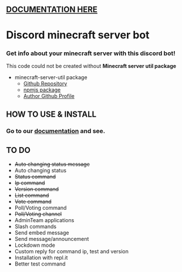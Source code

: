 ## [DOCUMENTATION HERE](https://petyxbron.gitbook.io/minecraft-bot/installation)

# Discord minecraft server bot
### Get info about your minecraft server with this discord bot!

This code could not be created without **Minecraft server util package**
* minecraft-server-util package
  * [Github Repository](https://github.com/PassTheMayo/minecraft-server-util)
  * [npmjs package](https://www.npmjs.com/package/minecraft-server-util)
  * [Author Github Profile](https://github.com/PassTheMayo)

## HOW TO USE & INSTALL

### Go to our [documentation](https://petyxbron.gitbook.io/minecraft-bot/installation/install) and see.

## TO DO

* <s>Auto changing status message</s>
* Auto changing status
* <s>Status command</s>
* <s>Ip command</s>
* <s>Version command</s>
* <s>List command</s>
* <s>Vote command</s>
* Poll/Voting command
* <s>Poll/Voting channel</s>
* AdminTeam applications
* Slash commands
* Send embed message
* Send message/announcement
* Lockdown mode
* Custom reply for command ip, test and version
* Installation with repl.it
* Better test command